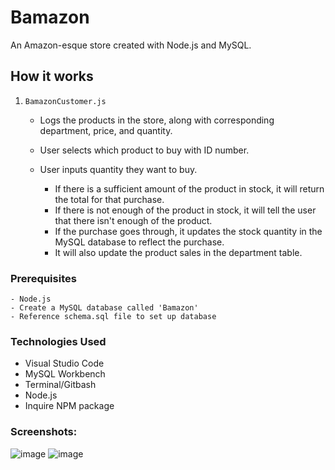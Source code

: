 # Bamazon

An Amazon-esque store created with Node.js and MySQL.

## How it works

1. `BamazonCustomer.js`

    * Logs the products in the store, along with corresponding department, price, and quantity.

    * User selects which product to buy with ID number.

    * User inputs quantity they want to buy.

      * If there is a sufficient amount of the product in stock, it will return the total for that purchase.
      * If there is not enough of the product in stock, it will tell the user that there isn't enough of the product.
      * If the purchase goes through, it updates the stock quantity in the MySQL database to reflect the purchase.
      * It will also update the product sales in the department table.


### Prerequisites

```
- Node.js 
- Create a MySQL database called 'Bamazon'
- Reference schema.sql file to set up database
```

### Technologies Used

* Visual Studio Code
* MySQL Workbench
* Terminal/Gitbash
* Node.js
* Inquire NPM package

### Screenshots:
![image](https://user-images.githubusercontent.com/47361606/58589408-6e74e200-8227-11e9-96c9-5e90b40b2b7a.png)
![image](https://user-images.githubusercontent.com/47361606/58589476-98c69f80-8227-11e9-85fa-ec0b85d0b8e7.png)
